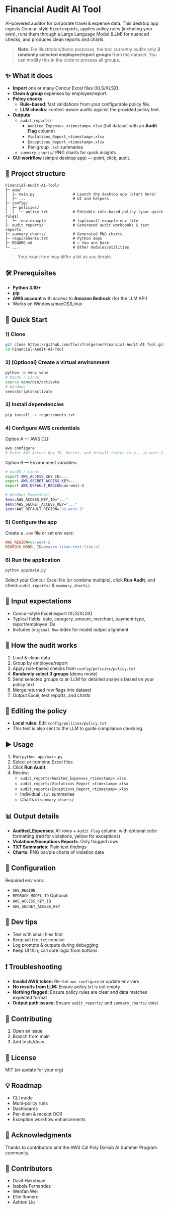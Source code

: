 # Financial Audit AI Tool

AI-powered auditor for corporate travel & expense data. This desktop app ingests Concur-style Excel exports, applies policy rules (including your own), runs them through a Large Language Model (LLM) for nuanced checks, and produces clean reports and charts.

> **Note:** For illustration/demo purposes, the tool currently audits only **3 randomly selected employee/report groups** from the dataset. You can modify this in the code to process all groups.

## ✨ What it does
- **Import** one or many Concur Excel files (XLS/XLSX).
- **Clean & group** expenses by employee/report.
- **Policy checks**
  - **Rule-based**: fast validations from your configurable policy file.
  - **LLM checks**: context-aware audits against the provided policy text.
- **Outputs**
  - `audit_reports/`
    - `Audited_Expenses_<timestamp>.xlsx` (full dataset with an **Audit Flag** column)
    - `Violations_Report_<timestamp>.xlsx`
    - `Exceptions_Report_<timestamp>.xlsx`
    - Per-group `.txt` summaries
  - `summary_charts/` PNG charts for quick insights
- **GUI workflow** (simple desktop app) — point, click, audit.

## 🧭 Project structure
```
Financial-Audit-AI-Tool/
├─ app/
│  ├─ main.py                 # Launch the desktop app (start here)
│  ├─ ...                     # UI and helpers
├─ config/
│  ├─ policies/
│  │  └─ policy.txt           # Editable rule-based policy (your quick rules)
│  └─ .env.example            # (optional) example env file
├─ audit_reports/             # Generated audit workbooks & text reports
├─ summary_charts/            # Generated PNG charts
├─ requirements.txt           # Python deps
├─ README.md                  # ← You are here
└─ ...                        # Other modules/utilities
```
> Your exact tree may differ a bit as you iterate.

## 🛠️ Prerequisites
- **Python 3.10+**
- **pip**
- **AWS account** with access to **Amazon Bedrock** (for the LLM API)
- Works on Windows/macOS/Linux

## 🚀 Quick Start

### 1) Clone
```bash
git clone https://github.com/flwrsfralgernn/Financial-Audit-AI-Tool.git
cd Financial-Audit-AI-Tool
```

### 2) (Optional) Create a virtual environment
```bash
python -m venv venv
# macOS / Linux
source venv/bin/activate
# Windows
venv\Scripts\activate
```

### 3) Install dependencies
```bash
pip install -r requirements.txt
```

### 4) Configure AWS credentials
Option A — AWS CLI:
```bash
aws configure
# Enter AWS Access Key ID, Secret, and default region (e.g., us-west-2)
```
Option B — Environment variables:
```bash
# macOS / Linux
export AWS_ACCESS_KEY_ID=...
export AWS_SECRET_ACCESS_KEY=...
export AWS_DEFAULT_REGION=us-west-2

# Windows PowerShell
$env:AWS_ACCESS_KEY_ID="..."
$env:AWS_SECRET_ACCESS_KEY="..."
$env:AWS_DEFAULT_REGION="us-west-2"
```

### 5) Configure the app
Create a `.env` file or set env vars:
```ini
AWS_REGION=us-west-2
BEDROCK_MODEL_ID=amazon.titan-text-lite-v1
```

### 6) Run the application
```bash
python app/main.py
```
Select your Concur Excel file (or combine multiple), click **Run Audit**, and check `audit_reports/` & `summary_charts/`.

## 📁 Input expectations
- Concur-style Excel export (XLS/XLSX)
- Typical fields: date, category, amount, merchant, payment type, report/employee IDs
- Includes `Original Row` index for model output alignment

## 🧩 How the audit works
1. Load & clean data
2. Group by employee/report
3. Apply rule-based checks from `config/policies/policy.txt`
4. **Randomly select 3 groups** (demo mode)
5. Send selected groups to an LLM for detailed analysis based on your policy text
6. Merge returned row flags into dataset
7. Output Excel, text reports, and charts

## 📝 Editing the policy
- **Local rules:** Edit `config/policies/policy.txt`
- This text is also sent to the LLM to guide compliance checking.

## ▶️ Usage
1. Run `python app/main.py`
2. Select or combine Excel files
3. Click **Run Audit**
4. Review:
   - `audit_reports/Audited_Expenses_<timestamp>.xlsx`
   - `audit_reports/Violations_Report_<timestamp>.xlsx`
   - `audit_reports/Exceptions_Report_<timestamp>.xlsx`
   - Individual `.txt` summaries
   - Charts in `summary_charts/`

## 📊 Output details
- **Audited_Expenses**: All rows + `Audit Flag` column, with optional color formatting (red for violations, yellow for exceptions)
- **Violations/Exceptions Reports**: Only flagged rows
- **TXT Summaries**: Plain text findings
- **Charts**: PNG bar/pie charts of violation data

## 🔧 Configuration
Required env vars:
- `AWS_REGION`
- `BEDROCK_MODEL_ID`
Optional:
- `AWS_ACCESS_KEY_ID`
- `AWS_SECRET_ACCESS_KEY`

## 🧪 Dev tips
- Test with small files first
- Keep `policy.txt` concise
- Log prompts & outputs during debugging
- Keep UI thin; call core logic from buttons

## ❗ Troubleshooting
- **Invalid AWS token:** Re-run `aws configure` or update env vars
- **No results from LLM:** Ensure policy.txt is not empty
- **Nothing flagged:** Ensure policy rules are clear and data matches expected format
- **Output path issues:** Ensure `audit_reports/` and `summary_charts/` exist

## 🤝 Contributing
1. Open an issue
2. Branch from main
3. Add tests/docs

## 📜 License
MIT (or update for your org)

## 💡 Roadmap
- CLI mode
- Multi-policy runs
- Dashboards
- Per-diem & receipt OCR
- Exception workflow enhancements

## 🙌 Acknowledgments
Thanks to contributors and the AWS Cal Poly DxHub AI Summer Program community.

## 👥 Contributors
- Davit Hakobyan
- Isabela Fernandez
- Wenfan Wei
- Ellie Romero
- Ashton Liu  
